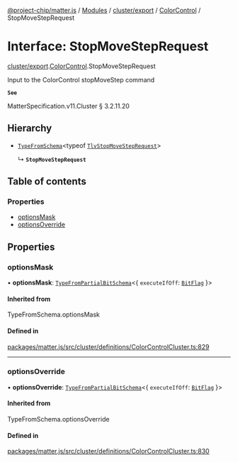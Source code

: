 [@project-chip/matter.js](../README.md) / [Modules](../modules.md) / [cluster/export](../modules/cluster_export.md) / [ColorControl](../modules/cluster_export.ColorControl.md) / StopMoveStepRequest

# Interface: StopMoveStepRequest

[cluster/export](../modules/cluster_export.md).[ColorControl](../modules/cluster_export.ColorControl.md).StopMoveStepRequest

Input to the ColorControl stopMoveStep command

**`See`**

MatterSpecification.v11.Cluster § 3.2.11.20

## Hierarchy

- [`TypeFromSchema`](../modules/tlv_export.md#typefromschema)\<typeof [`TlvStopMoveStepRequest`](../modules/cluster_export.ColorControl.md#tlvstopmovesteprequest)\>

  ↳ **`StopMoveStepRequest`**

## Table of contents

### Properties

- [optionsMask](cluster_export.ColorControl.StopMoveStepRequest.md#optionsmask)
- [optionsOverride](cluster_export.ColorControl.StopMoveStepRequest.md#optionsoverride)

## Properties

### optionsMask

• **optionsMask**: [`TypeFromPartialBitSchema`](../modules/schema_export.md#typefrompartialbitschema)\<\{ `executeIfOff`: [`BitFlag`](../modules/schema_export.md#bitflag)  }\>

#### Inherited from

TypeFromSchema.optionsMask

#### Defined in

[packages/matter.js/src/cluster/definitions/ColorControlCluster.ts:829](https://github.com/project-chip/matter.js/blob/558e12c94a201592c28c7bc0743705360b3e5ca6/packages/matter.js/src/cluster/definitions/ColorControlCluster.ts#L829)

___

### optionsOverride

• **optionsOverride**: [`TypeFromPartialBitSchema`](../modules/schema_export.md#typefrompartialbitschema)\<\{ `executeIfOff`: [`BitFlag`](../modules/schema_export.md#bitflag)  }\>

#### Inherited from

TypeFromSchema.optionsOverride

#### Defined in

[packages/matter.js/src/cluster/definitions/ColorControlCluster.ts:830](https://github.com/project-chip/matter.js/blob/558e12c94a201592c28c7bc0743705360b3e5ca6/packages/matter.js/src/cluster/definitions/ColorControlCluster.ts#L830)
